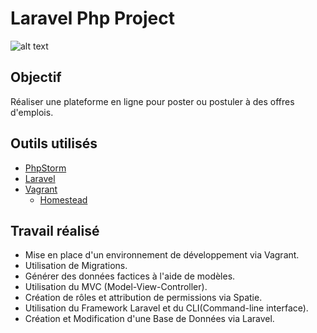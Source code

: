 # Laravel Php Project
![alt text](https://jf-blog.fr/wp-content/uploads/2018/07/laravel-logo.png)
## Objectif

Réaliser une plateforme en ligne pour poster ou postuler à des offres d'emplois.<br />

## Outils utilisés

- <a href="https://www.jetbrains.com/phpstorm/">PhpStorm</a><br />
- <a href="https://laravel.com/">Laravel</a><br />
- <a href="https://www.vagrantup.com/">Vagrant</a><br />
   - <a href="https://laravel.com/docs/5.8/homestead">Homestead</a><br />

## Travail réalisé
- Mise en place d'un environnement de développement via Vagrant.
- Utilisation de Migrations.
- Générer des données factices à l'aide de modèles.
- Utilisation du MVC (Model-View-Controller).
- Création de rôles et attribution de permissions via Spatie.
- Utilisation du Framework Laravel et du CLI(Command-line interface).
- Création et Modification d'une Base de Données via Laravel.
